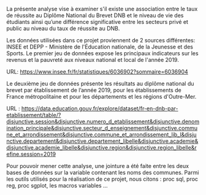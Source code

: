 
La présente analyse vise à examiner s'il existe une association entre le taux de réussite au Diplôme National du Brevet DNB et le niveau de vie des étudiants ainsi qu’une différence significative entre les secteurs privé et public au niveau du taux de réussite au DNB.
  
Les données utilisées dans ce projet proviennent de 2 sources différentes: INSEE et DEPP - Ministère de l'Éducation nationale, de la Jeunesse et des Sports. Le premier jeu de données expose les principaux indicateurs sur les revenus et la pauvreté aux niveaux national et local de l'année 2019.

URL:   https://www.insee.fr/fr/statistiques/6036902?sommaire=6036904

Le deuxième jeu de données présente les résultats au diplôme national du brevet par établissement de l’année 2019, pour les établissements de France métropolitaine et pour les départements et les régions d'Outre-Mer.

URL : https://data.education.gouv.fr/explore/dataset/fr-en-dnb-par-etablissement/table/?disjunctive.session&disjunctive.numero_d_etablissement&disjunctive.denomination_principale&disjunctive.secteur_d_enseignement&disjunctive.commune_et_arrondissement&disjunctive.commune_et_arrondissement_lib_l&disjunctive.departement&disjunctive.departement_libelle&disjunctive.academie&disjunctive.academie_libelle&disjunctive.region&disjunctive.region_libelle&refine.session=2019

Pour pouvoir mener cette analyse, une jointure a été faite entre les deux bases de données sur la variable contenant les noms des communes. Parmi les outils utilisés pour la réalisation de ce projet, nous citons : proc sql, proc reg, proc sgplot, les macros variables … 


